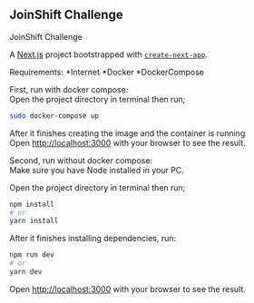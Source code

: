 ## JoinShift Challenge

JoinShift Challenge

A [Next.js](https://nextjs.org/) project bootstrapped with [`create-next-app`](https://github.com/vercel/next.js/tree/canary/packages/create-next-app).

Requirements:
*Internet
*Docker
*DockerCompose

First, run with docker compose:<br/>
Open the project directory in terminal then run;

```bash
sudo docker-compose up
```
After it finishes creating the image and the container is running <br/>
Open [http://localhost:3000](http://localhost:3000) with your browser to see the result.


Second, run without docker compose:<br/>
Make sure you have Node installed in your PC.

Open the project directory in terminal then run;

```bash
npm install
# or
yarn install
```

After it finishes installing dependencies, run:

```bash
npm run dev
# or
yarn dev
```

Open [http://localhost:3000](http://localhost:3000) with your browser to see the result.